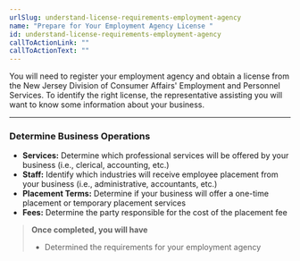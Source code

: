 ```yaml
---
urlSlug: understand-license-requirements-employment-agency
name: "Prepare for Your Employment Agency License "
id: understand-license-requirements-employment-agency
callToActionLink: ""
callToActionText: ""
---
```

You will need to register your employment agency and obtain a license from the New Jersey Division of Consumer Affairs' Employment and Personnel Services. To identify the right license, the representative assisting you will want to know some information about your business.

- - -

### Determine Business Operations

* **Services:** Determine which professional services will be offered by your business (i.e., clerical, accounting, etc.)
* **Staff:** Identify which industries will receive employee placement from your business (i.e., administrative, accountants, etc.)
* **Placement Terms:** Determine if your business will offer a one-time placement or temporary placement services
* **Fees:** Determine the party responsible for the cost of the placement fee

>**Once completed, you will have**
>* Determined the requirements for your employment agency